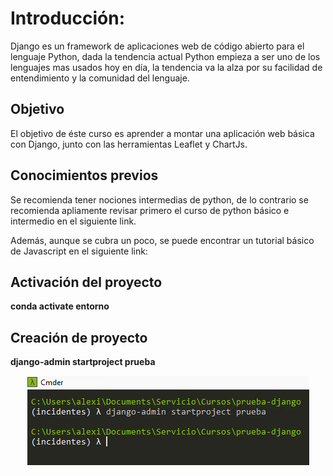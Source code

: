 # Introducción: #  
Django es un framework de aplicaciones web  de código abierto para el lenguaje  Python, dada la tendencia actual Python empieza a ser uno de los lenguajes mas usados hoy en día, la tendencia va la alza por su facilidad de entendimiento y la comunidad del lenguaje.  

## Objetivo ##  
El objetivo de éste curso es aprender a montar una aplicación web básica con Django, junto con las herramientas Leaflet y ChartJs.

## Conocimientos previos ##
Se recomienda tener nociones intermedias de python, de lo contrario se recomienda apliamente revisar primero el curso de python básico e intermedio en el siguiente link.

Además, aunque se cubra un poco, se puede encontrar un tutorial básico de Javascript en el siguiente link:

## Activación del proyecto ##  
**conda activate entorno**  
## Creación de proyecto ## 
**django-admin startproject prueba**  

<p align="center"> 
<img src="../img/01.png">
</p> 

